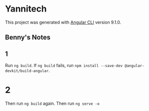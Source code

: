 # Yannitech

This project was generated with [Angular CLI](https://github.com/angular/angular-cli) version 9.1.0.

## Benny's Notes

## 1
Run `ng build`.
If `ng build` fails, run `npm install --save-dev @angular-devkit/build-angular`.

# 2
Then run `ng build` again.
Then run `ng serve -o`
